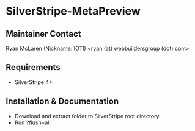 # SilverStripe-MetaPreview

## Maintainer Contact

Ryan McLaren (Nickname: IOTI) <ryan (at) webbuildersgroup (dot) com>

## Requirements

 * SilverStripe 4+


## Installation & Documentation

 * Download and extract folder to SilverStripe root directory.
 * Run ?flush=all
